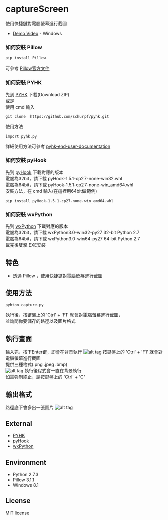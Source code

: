 # captureScreen
使用快捷鍵對電腦螢幕進行截圖
* [Demo Video]() - Windows 

### 如何安裝 Pillow
```
pip install Pillow
```
可參考 [ Pillow官方文件 ]( http://pillow.readthedocs.org/en/3.1.x/index.html ) 

### 如何安裝 PYHK
先到  [PYHK](https://github.com/schurpf/pyhk)  下載(Download ZIP) <br>
或是 <br>
使用 cmd 輸入
```
git clone  https://github.com/schurpf/pyhk.git
```
使用方法
```
import pyhk.py
```
詳細使用方法可參考 [pyhk-end-user-documentation](http://schurpf.com/python/python-hotkey-module/pyhk-end-user-documentation/)

### 如何安裝 pyHook
先到  [pyHook](http://www.lfd.uci.edu/~gohlke/pythonlibs/#pyhook)  下載對應的版本 <br>
電腦為32bit，請下載  pyHook-1.5.1-cp27-none-win32.whl<br>
電腦為64bit，請下載  pyHook-1.5.1-cp27-none-win_amd64.whl<br>
安裝方法，在 cmd 輸入(在這裡用64bit做範例)
```
pip install pyHook-1.5.1-cp27-none-win_amd64.whl
```

### 如何安裝 wxPython
先到  [wxPython](http://www.wxpython.org/download.php)  下載對應的版本  <br>
電腦為32bit，請下載  wxPython3.0-win32-py27	32-bit Python 2.7 <br>
電腦為64bit，請下載  wxPython3.0-win64-py27	64-bit Python 2.7 <br>
載完後雙擊.EXE安裝

## 特色
* 透過 Pillow ，使用快捷鍵對電腦螢幕進行截圖

## 使用方法
```
pyhton capture.py
```
執行後，按鍵盤上的 'Ctrl' + 'F1' 就會對電腦螢幕進行截圖，<br>
並詢問你要儲存的路徑以及圖片格式

## 執行畫面
輸入完，按下Enter鍵，即會在背景執行
![alt tag](http://i.imgur.com/jracczI.jpg)
按鍵盤上的 'Ctrl' + 'F1' 就會對電腦螢幕進行截圖<br>
提供三種格式(.png .jpeg .bmp)<br>
![alt tag](http://i.imgur.com/LKVhUyy.jpg)
執行後程式會一直在背景執行<br>
如需強制終止，請按鍵盤上的 'Ctrl' + 'C'

## 輸出格式
路徑底下會多出一張圖片
![alt tag](http://i.imgur.com/BPXq6Mt.jpg)

## External 
* [PYHK](https://github.com/schurpf/pyhk) 
* [pyHook](http://www.lfd.uci.edu/~gohlke/pythonlibs/#pyhook)
* [wxPython](http://www.wxpython.org/download.php) 

## Environment
* Python 2.7.3
* Pillow 3.1.1
* Windows 8.1

## License
MIT license
